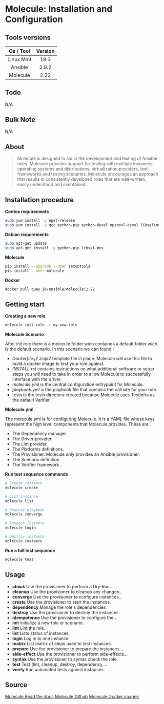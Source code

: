 # Molecule: Installation and Configuration

## Tools versions

|  Os / Tool | Version |
| :--------: | :-----: |
| Linux Mint |   19.3  |
|   Ansible  |  2.9.2  |
|  Molecule  |   2.22  |

## Todo

N/A

## Bulk Note

N/A

## About

> Molecule is designed to aid in the development and testing of Ansible roles.
> Molecule provides support for testing with multiple instances, operating systems and distributions, virtualization providers, test frameworks and testing scenarios.
> Molecule encourages an approach that results in consistently developed roles that are well-written, easily understood and maintained.

## Installation procedure

**Centos requirements**

```sh
sudo yum install -y epel-release
sudo yum install -y gcc python-pip python-devel openssl-devel libselinux-python
```

**Debian requirements**

```sh
sudo apt-get update
sudo apt-get install -y python-pip libssl-dev
```

**Molecule**

```sh
pip install --upgrade --user setuptools
pip install --user molecule
```

**Docker**

```sh
docker pull quay.io/ansible/molecule:2.22
```

## Getting start

**Creating a new role**

```sh
molecule init role -r my-new-role
```

**Molecule Scenario**

After init role there is a molecule folder wich containes a default folder wich is the default scenario. In this scenario we can found :

-   _Dockerfile.j2_ Jinja2 template file in place. Molecule will use this file to build a docker image to test your role against.
-   _INSTALL.rst_ contains instructions on what additional software or setup steps you will need to take in order to allow Molecule to successfully interface with the driver.
-   _molecule.yml_ is the central configuration entrypoint for Molecule.
-   _playbook.yml_ is the playbook file that contains the call site for your role.
-   tests is the tests directory created because Molecule uses TestInfra as the default Verifier.

**Molecule.yml**

The molecule.yml is for configuring Molecule. It is a YAML file whose keys represent the high level components that Molecule provides. These are:

-   The Dependency manager.
-   The Driver provider.
-   The Lint provider.
-   The Platforms definitions.
-   The Provisioner. Molecule only provides an Ansible provisioner.
-   The Scenario definition.
-   The Verifier framework.

**Run test sequence commands**

```sh
# Create instance
molecule create

# List instance
molecule list

# Execute playbook
molecule converge

# Inspect instance
molecule login

# Destroy instance
molecule instance
```

**Run a full test sequence**

```sh
molecule test
```

## Usage

-   **check**        Use the provisioner to perform a Dry-Run...
-   **cleanup**      Use the provisioner to cleanup any changes...
-   **converge**     Use the provisioner to configure instances...
-   **create**       Use the provisioner to start the instances.
-   **dependency**   Manage the role's dependencies.
-   **destroy**      Use the provisioner to destroy the instances.
-   **idempotence**  Use the provisioner to configure the...
-   **init**         Initialize a new role or scenario.
-   **lint**         Lint the role.
-   **list**         Lists status of instances.
-   **login**        Log in to one instance.
-   **matrix**       List matrix of steps used to test instances.
-   **prepare**      Use the provisioner to prepare the instances...
-   **side-effect**  Use the provisioner to perform side-effects...
-   **syntax**       Use the provisioner to syntax check the role.
-   **test**         Test (lint, cleanup, destroy, dependency,...
-   **verify**       Run automated tests against instances.

## Source

[Molecule Read the docs](https://molecule.readthedocs.io/en/latest/)
[Molecule Github](https://github.com/ansible/molecule)
[Molecule Docker images](https://quay.io/repository/ansible/molecule)
